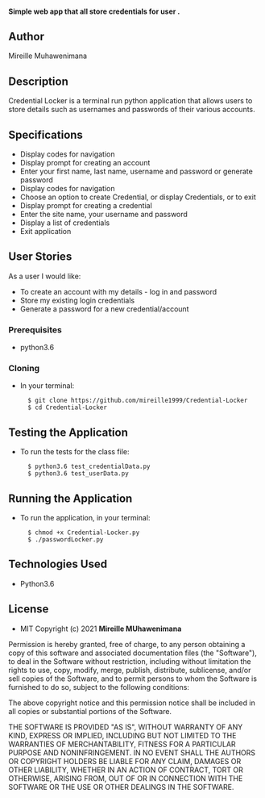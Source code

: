 #### Simple web app that  all store credentials for user .
## Author
Mireille Muhawenimana


## Description
Credential Locker is a terminal run python application that allows users to store details such as usernames and passwords of their various accounts.

## Specifications
* Display codes for navigation
* Display prompt for creating an account
* Enter your first name, last name, username and password or generate password
* Display codes for navigation
* Choose an option to create Credential, or display Credentials, or to exit 
* Display prompt for creating a credential
* Enter the site name, your username and password 
* Display a list of credentials 
* Exit application


## User Stories

As a user I would like:
* To create an account with my details - log in and password
* Store my existing login credentials
* Generate a password for a new credential/account

### Prerequisites
* python3.6

### Cloning
* In your terminal:
        
        $ git clone https://github.com/mireille1999/Credential-Locker
        $ cd Credential-Locker

## Testing the Application
* To run the tests for the class file:

        $ python3.6 test_credentialData.py
        $ python3.6 test_userData.py

## Running the Application
* To run the application, in your terminal:

        $ chmod +x Credential-Locker.py
        $ ./passwordLocker.py
               
## Technologies Used
* Python3.6

## License

* MIT 
Copyright (c) 2021 **Mireille MUhawenimana**

Permission is hereby granted, free of charge, to any person obtaining a copy of this software and associated documentation files (the "Software"), to deal in the Software without restriction, including without limitation the rights to use, copy, modify, merge, publish, distribute, sublicense, and/or sell copies of the Software, and to permit persons to whom the Software is furnished to do so, subject to the following conditions:

The above copyright notice and this permission notice shall be included in all copies or substantial portions of the Software.

THE SOFTWARE IS PROVIDED "AS IS", WITHOUT WARRANTY OF ANY KIND, EXPRESS OR IMPLIED, INCLUDING BUT NOT LIMITED TO THE WARRANTIES OF MERCHANTABILITY, FITNESS FOR A PARTICULAR PURPOSE AND NONINFRINGEMENT. IN NO EVENT SHALL THE AUTHORS OR COPYRIGHT HOLDERS BE LIABLE FOR ANY CLAIM, DAMAGES OR OTHER LIABILITY, WHETHER IN AN ACTION OF CONTRACT, TORT OR OTHERWISE, ARISING FROM, OUT OF OR IN CONNECTION WITH THE SOFTWARE OR THE USE OR OTHER DEALINGS IN THE SOFTWARE.
